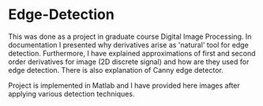 # Edge-Detection


This was done as a project in graduate course Digital Image Processing. In documentation I presented 
why derivatives arise as 'natural' tool for edge detection. Furthermore, I have explained approximations
of first and second order derivatives for image (2D discrete signal) and how are they used for edge detection.
There is also explanation of Canny edge detector.

Project is implemented in Matlab and I have provided here images after applying various detection techniques.
